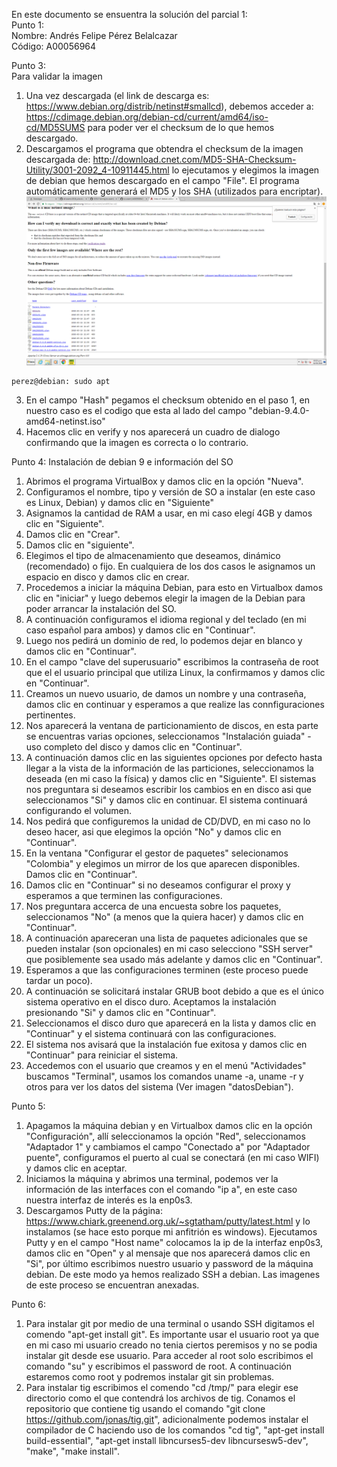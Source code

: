 En este documento se ensuentra la solución del parcial 1:   
Punto 1:   
Nombre: Andrés Felipe Pérez Belalcazar   
Código: A00056964   
   
Punto 3:   
Para validar la imagen    
1) Una vez descargada (el link de descarga es: https://www.debian.org/distrib/netinst#smallcd), debemos acceder a: https://cdimage.debian.org/debian-cd/current/amd64/iso-cd/MD5SUMS para poder ver el checksum de lo que hemos descargado.   
2) Descargamos el programa que obtendra el checksum de la imagen descargada de: http://download.cnet.com/MD5-SHA-Checksum-Utility/3001-2092_4-10911445.html lo ejecutamos y elegimos la imagen de debian que hemos descargado en el campo "File". El programa automáticamente generará el MD5 y los SHA (utilizados para encriptar). 
![](Images/Validacion1.png)

```console
perez@debian: sudo apt
```
3) En el campo "Hash" pegamos el checksum obtenido en el paso 1, en nuestro caso es el codigo que esta al lado del campo "debian-9.4.0-amd64-netinst.iso"  
4) Hacemos clic en verify y nos aparecerá un cuadro de dialogo confirmando que la imagen es correcta o lo contrario.

Punto 4:
Instalación de debian 9 e información del SO
1) Abrimos el programa VirtualBox y damos clic en la opción "Nueva".
2) Configuramos el nombre, tipo y versión de SO a instalar (en este caso es Linux, Debian) y damos clic en "Siguiente"
3) Asignamos la cantidad de RAM a usar, en mi caso elegí 4GB y damos clic en "Siguiente".
4) Damos clic en "Crear".
5) Damos clic en "siguiente".
6) Elegimos el tipo de almacenamiento que deseamos, dinámico (recomendado) o fijo. En cualquiera de los dos casos le asignamos un espacio en disco y damos clic en crear.
7) Procedemos a iniciar la máquina Debian, para esto en Virtualbox damos clic en "iniciar" y luego debemos elegir la imagen de la Debian para poder arrancar la instalación del SO.
8) A continuación configuramos el idioma regional y del teclado (en mi caso español para ambos) y damos clic en "Continuar".
9) Luego nos pedirá un dominio de red, lo podemos dejar en blanco y damos clic en "Continuar".
10) En el campo "clave del superusuario" escribimos la contraseña de root que el el usuario principal que utiliza Linux, la confirmamos y damos clic en "Continuar". 
11) Creamos un nuevo usuario, de damos un nombre y una contraseña, damos clic en continuar y esperamos a que realize las connfiguraciones pertinentes.
12) Nos aparecerá la ventana de particionamiento de discos, en esta parte se encuentras varias opciones, seleccionamos "Instalación guiada" - uso completo del disco y damos clic en "Continuar".
13) A continuación damos clic en las siguientes opciones por defecto hasta llegar a la vista de la información de las particiones, seleccionamos la deseada (en mi caso la física) y damos clic en "Siguiente". El sistemas nos preguntara si deseamos escribir los cambios en en disco asi que seleccionamos "Si" y damos clic en continuar. El sistema continuará configurando el volumen.
14) Nos pedirá que configuremos la unidad de CD/DVD, en mi caso no lo deseo hacer, asi que elegimos la opción "No" y damos clic en "Continuar".
15) En la ventana "Configurar el gestor de paquetes" selecionamos "Colombia" y elegimos un mirror de los que aparecen disponibles. Damos clic en "Continuar".
16) Damos clic en "Continuar" si no deseamos configurar el proxy y esperamos a que terminen las configuraciones.
17) Nos preguntara accerca de una encuesta sobre los paquetes, seleccionamos "No" (a menos que la quiera hacer) y damos clic en "Continuar".
18) A continuación apareceran una lista de paquetes adicionales que se pueden instalar (son opcionales) en mi caso selecciono "SSH server" que posiblemente sea usado más adelante y damos clic en "Continuar".
19) Esperamos a que las configuraciones terminen (este proceso puede tardar un poco).
20) A continuación se solicitará instalar GRUB boot debido a que es el único sistema operativo en el disco duro. Aceptamos la instalación presionando "Si" y damos clic en "Continuar".
21) Seleccionamos el disco duro que aparecerá en la lista y damos clic en "Continuar" y el sistema continuará con las configuraciones.
22) El sistema nos avisará que la instalación fue exitosa y damos clic en "Continuar" para reiniciar el sistema.
21) Accedemos con el usuario que creamos y en el menú "Actividades" buscamos "Terminal", usamos los comandos uname -a, uname -r y otros para ver los datos del sistema (Ver imagen "datosDebian"). 

Punto 5:
1) Apagamos la máquina debian y en Virtualbox damos clic en la opción "Configuración", allí seleccionamos la opción "Red", seleccionamos "Adaptador 1" y cambiamos el campo "Conectado a" por "Adaptador puente", configuramos el puerto al cual se conectará (en mi caso WIFI) y damos clic en aceptar.  
2) Iniciamos la máquina y abrimos una terminal, podemos ver la información de las interfaces con el comando "ip a", en este caso nuestra interfaz de interés es la enp0s3.
3) Descargamos Putty de la página: https://www.chiark.greenend.org.uk/~sgtatham/putty/latest.html y lo instalamos (se hace esto porque mi anfitrión es windows). Ejecutamos Putty y en el campo "Host name" colocamos la ip de la interfaz enp0s3, damos clic en "Open" y al mensaje que nos aparecerá damos clic en "Si", por último escribimos nuestro usuario y password de la máquina debian. De este modo ya hemos realizado SSH a debian. Las imagenes de este proceso se encuentran anexadas.

Punto 6:
1) Para instalar git por medio de una terminal o usando SSH digitamos el comendo "apt-get install git". Es importante usar el usuario root ya que en mi caso mi usuario creado no tenia ciertos peremisos y no se podia instalar git desde ese usuario. Para acceder al root solo escribimos el comando "su" y escribimos el password de root. A continuación estaremos como root y podremos instalar git sin problemas.
2) Para instalar tig escribimos el comendo "cd /tmp/" para elegir ese directorio como el que contendrá los archivos de tig. Conamos el repositorio que contiene tig usando el comando "git clone https://github.com/jonas/tig.git", adicionalmente podemos instalar el compilador de C haciendo uso de los comandos "cd tig", "apt-get install build-essential", "apt-get install libncurses5-dev libncursesw5-dev", "make", "make install".








